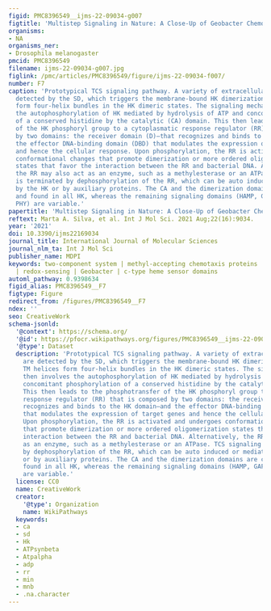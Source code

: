 ```yaml
---
figid: PMC8396549__ijms-22-09034-g007
figtitle: 'Multistep Signaling in Nature: A Close-Up of Geobacter Chemotaxis Sensing'
organisms:
- NA
organisms_ner:
- Drosophila melanogaster
pmcid: PMC8396549
filename: ijms-22-09034-g007.jpg
figlink: /pmc/articles/PMC8396549/figure/ijms-22-09034-f007/
number: F7
caption: 'Prototypical TCS signaling pathway. A variety of extracellular signals are
  detected by the SD, which triggers the membrane-bound HK dimerization. The TM helices
  form four-helix bundles in the HK dimeric states. The signaling mechanism then involves
  the autophosphorylation of HK mediated by hydrolysis of ATP and concomitant phosphorylation
  of a conserved histidine by the catalytic (CA) domain. This then leads to the phosphotransfer
  of the HK phosphoryl group to a cytoplasmatic response regulator (RR) that is composed
  by two domains: the receiver domain (D)—that recognizes and binds to the HK domain—and
  the effector DNA-binding domain (DBD) that modulates the expression of target genes
  and hence the cellular response. Upon phosphorylation, the RR is activated and undergoes
  conformational changes that promote dimerization or more ordered oligomerization
  states that favor the interaction between the RR and bacterial DNA. Alternatively,
  the RR may also act as an enzyme, such as a methylesterase or an ATPase. TCS signaling
  is terminated by dephosphorylation of the RR, which can be auto induced or mediated
  by the HK or by auxiliary proteins. The CA and the dimerization domains are conserved
  and found in all HK, whereas the remaining signaling domains (HAMP, GAF, PAS and
  PHY) are variable.'
papertitle: 'Multistep Signaling in Nature: A Close-Up of Geobacter Chemotaxis Sensing.'
reftext: Marta A. Silva, et al. Int J Mol Sci. 2021 Aug;22(16):9034.
year: '2021'
doi: 10.3390/ijms22169034
journal_title: International Journal of Molecular Sciences
journal_nlm_ta: Int J Mol Sci
publisher_name: MDPI
keywords: two-component system | methyl-accepting chemotaxis proteins | signal transduction
  | redox-sensing | Geobacter | c-type heme sensor domains
automl_pathway: 0.9398634
figid_alias: PMC8396549__F7
figtype: Figure
redirect_from: /figures/PMC8396549__F7
ndex: ''
seo: CreativeWork
schema-jsonld:
  '@context': https://schema.org/
  '@id': https://pfocr.wikipathways.org/figures/PMC8396549__ijms-22-09034-g007.html
  '@type': Dataset
  description: 'Prototypical TCS signaling pathway. A variety of extracellular signals
    are detected by the SD, which triggers the membrane-bound HK dimerization. The
    TM helices form four-helix bundles in the HK dimeric states. The signaling mechanism
    then involves the autophosphorylation of HK mediated by hydrolysis of ATP and
    concomitant phosphorylation of a conserved histidine by the catalytic (CA) domain.
    This then leads to the phosphotransfer of the HK phosphoryl group to a cytoplasmatic
    response regulator (RR) that is composed by two domains: the receiver domain (D)—that
    recognizes and binds to the HK domain—and the effector DNA-binding domain (DBD)
    that modulates the expression of target genes and hence the cellular response.
    Upon phosphorylation, the RR is activated and undergoes conformational changes
    that promote dimerization or more ordered oligomerization states that favor the
    interaction between the RR and bacterial DNA. Alternatively, the RR may also act
    as an enzyme, such as a methylesterase or an ATPase. TCS signaling is terminated
    by dephosphorylation of the RR, which can be auto induced or mediated by the HK
    or by auxiliary proteins. The CA and the dimerization domains are conserved and
    found in all HK, whereas the remaining signaling domains (HAMP, GAF, PAS and PHY)
    are variable.'
  license: CC0
  name: CreativeWork
  creator:
    '@type': Organization
    name: WikiPathways
  keywords:
  - ca
  - sd
  - Hk
  - ATPsynbeta
  - Atpalpha
  - adp
  - rr
  - min
  - mnb
  - .na.character
---
```

